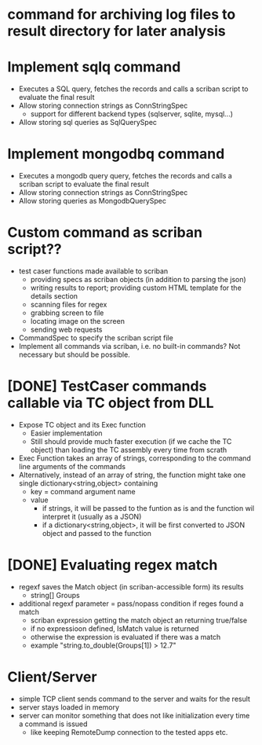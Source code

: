 # command for archiving log files to result directory for later analysis


# Implement sqlq command
 - Executes a SQL query, fetches the records and calls a scriban script to evaluate the final result
 - Allow storing connection strings as ConnStringSpec
   - support for different backend types (sqlserver, sqlite, mysql...)
 - Allow storing sql queries as SqlQuerySpec

# Implement mongodbq command
 - Executes a mongodb query query, fetches the records and calls a scriban script to evaluate the final result
 - Allow storing connection strings as ConnStringSpec
 - Allow storing queries as MongodbQuerySpec

# Custom command as scriban script??
 - test caser functions made available to scriban
   - providing specs as scriban objects (in addition to parsing the json)
   - writing results to report; providing custom HTML template for the details section
   - scanning files for regex
   - grabbing screen to file
   - locating image on the screen
   - sending web requests
 - CommandSpec to specify the scriban script file
 - Implement all commands via scriban, i.e. no built-in commands? Not necessary but should be possible.


# [DONE] TestCaser commands callable via TC object from DLL
 - Expose TC object and its Exec function
   - Easier implementation
   - Still should provide much faster execution (if we cache the TC object) than loading the TC assembly every time from scrath
 - Exec Function takes an array of strings, corresponding to the command line arguments of the commands
 - Alternatively, instead of an array of string, the function might take one single dictionary<string,object>
   containing 
     - key = command argument name
     - value
          - if strings, it will be passed to the funtion as is and the function wil interpret it (usually as a JSON)
          - if a dictionary<string,object>, it will be first converted to JSON object and passed to the function

# [DONE] Evaluating regex match
 - regexf saves the Match object (in scriban-accessible form) its results
    - string[] Groups
 - additional regexf parameter = pass/nopass condition if reges found a match
    - scriban expression getting the match object an returning true/false
    - if no expressioon defined, IsMatch value is returned
    - otherwise the expression is evaluated if there was a match
    - example
       "string.to_double(Groups[1]) > 12.7"

# Client/Server 
 - simple TCP client sends command to the server and waits for the result
 - server stays loaded in memory
 - server can monitor something that does not like initialization every time a command is issued
    - like keeping RemoteDump connection to the tested apps etc.


